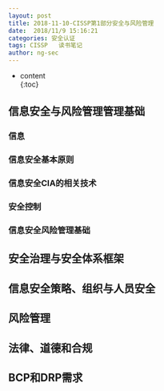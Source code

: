 ```yaml
---
layout: post  
title: 2018-11-10-CISSP第1部分安全与风险管理
date:  2018/11/9 15:16:21   
categories: 安全认证 
tags: CISSP   读书笔记
author: ng-sec  
---
```


* content  
{:toc}

## 信息安全与风险管理管理基础
### 信息

### 信息安全基本原则

### 信息安全CIA的相关技术

### 安全控制

### 信息安全风险管理基础


## 安全治理与安全体系框架

## 信息安全策略、组织与人员安全

## 风险管理

## 法律、道德和合规

## BCP和DRP需求

